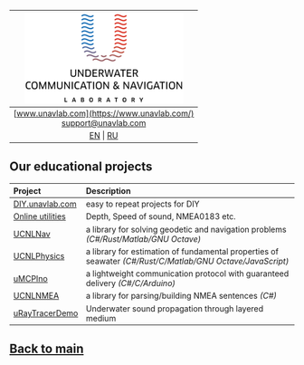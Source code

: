 | ![logo](/documentation/sm_logo.png) |
| :---: |
| [www.unavlab.com](https://www.unavlab.com/) <br/> [support@unavlab.com](mailto:support@unavlab.com) |
| [EN](educational_projects_en.md) \| [RU](educational_projects_ru.md) |

## Our educational projects

| **Project** | **Description** |
| :--- | :--- |
| [DIY.unavlab.com](https://diy.unavlab.com) | easy to repeat projects for DIY |
| [Online utilities](online_utilities_en.md) | Depth, Speed of sound, NMEA0183 etc. |
| [UCNLNav](https://github.com/ucnl/UCNLNav) | a library for solving geodetic and navigation problems *(C#/Rust/Matlab/GNU Octave)* |
| [UCNLPhysics](https://github.com/ucnl/UCNLPhysics) | a library for estimation of fundamental properties of seawater *(C#/Rust/C/Matlab/GNU Octave/JavaScript)* |
| [uMCPIno](https://github.com/AlekUnderwater/uMCPIno) | a lightweight communication protocol with guaranteed delivery *(C#/C/Arduino)* |
| [UCNLNMEA](https://github.com/ucnl/UCNLNMEA) | a library for parsing/building NMEA sentences *(C#)* |
| [uRayTracerDemo](https://github.com/ucnl/uRayTracerDemo) | Underwater sound propagation through layered medium |

## [Back to main](README.md)
